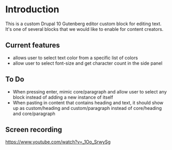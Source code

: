 # Introduction

This is a custom Drupal 10 Gutenberg editor custom block for editing text. It's one of several blocks that we would like to enable for content creators.

## Current features
- allows user to select text color from a specific list of colors
- allow user to select font-size and get character count in the side panel

## To Do
- When pressing enter, mimic core/paragraph and allow user to select any block instead of adding a new instance of itself
- When pasting in content that contains heading and text, it should show up as custom/heading and custom/paragraph instead of core/heading and core/paragraph

## Screen recording 

https://www.youtube.com/watch?v=_1Oo_SrwySg
